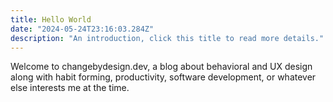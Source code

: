 ```yaml
---
title: Hello World
date: "2024-05-24T23:16:03.284Z"
description: "An introduction, click this title to read more details."
---
```


Welcome to changebydesign.dev, a blog about behavioral and UX design along with habit forming, productivity, software development, or whatever else interests me at the time.